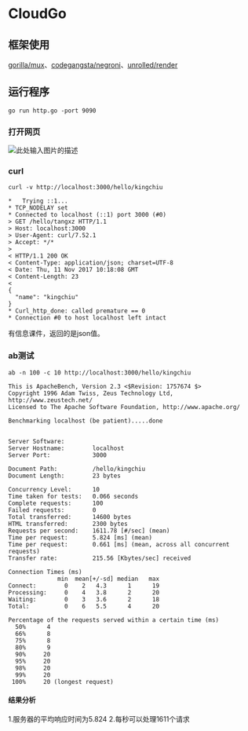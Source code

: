﻿# CloudGo

## 框架使用
[gorilla/mux](github.com/gorilla/mux)、[codegangsta/negroni]("github.com/codegangsta/negroni")、[unrolled/render](github.com/unrolled/render)
## 运行程序
`go run http.go -port 9090`
### 打开网页
![此处输入图片的描述][1]
### curl
`curl -v http://localhost:3000/hello/kingchiu`
```
*   Trying ::1...
* TCP_NODELAY set
* Connected to localhost (::1) port 3000 (#0)
> GET /hello/tangxz HTTP/1.1
> Host: localhost:3000
> User-Agent: curl/7.52.1
> Accept: */*
> 
< HTTP/1.1 200 OK
< Content-Type: application/json; charset=UTF-8
< Date: Thu, 11 Nov 2017 10:18:08 GMT
< Content-Length: 23
< 
{
  "name": "kingchiu"
}
* Curl_http_done: called premature == 0
* Connection #0 to host localhost left intact

```
有信息课件，返回的是json值。
### ab测试
`ab -n 100 -c 10 http://localhost:3000/hello/kingchiu`
```
This is ApacheBench, Version 2.3 <$Revision: 1757674 $>
Copyright 1996 Adam Twiss, Zeus Technology Ltd, http://www.zeustech.net/
Licensed to The Apache Software Foundation, http://www.apache.org/

Benchmarking localhost (be patient).....done


Server Software:        
Server Hostname:        localhost
Server Port:            3000

Document Path:          /hello/kingchiu
Document Length:        23 bytes

Concurrency Level:      10
Time taken for tests:   0.066 seconds
Complete requests:      100
Failed requests:        0
Total transferred:      14600 bytes
HTML transferred:       2300 bytes
Requests per second:    1611.78 [#/sec] (mean)
Time per request:       5.824 [ms] (mean)
Time per request:       0.661 [ms] (mean, across all concurrent requests)
Transfer rate:          215.56 [Kbytes/sec] received

Connection Times (ms)
              min  mean[+/-sd] median   max
Connect:        0    2   4.3      1      19
Processing:     0    4   3.8      2      20
Waiting:        0    3   3.6      2      18
Total:          0    6   5.5      4      20

Percentage of the requests served within a certain time (ms)
  50%      4
  66%      8
  75%      8
  80%      9
  90%     20
  95%     20
  98%     20
  99%     20
 100%     20 (longest request)
```
#### 结果分析
1.服务器的平均响应时间为5.824
2.每秒可以处理1611个请求


  [1]: https://wx1.sinaimg.cn/mw1024/006San4Pgy1flekosqjw2j30jm06j74v.jpg